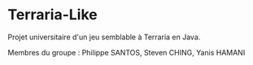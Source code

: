 # Terraria-Like
Projet universitaire d'un jeu semblable à Terraria en Java.

Membres du groupe : Philippe SANTOS, Steven CHING, Yanis HAMANI

